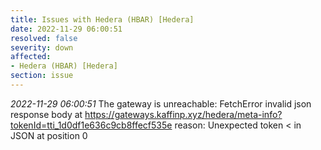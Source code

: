 ```yaml
---
title: Issues with Hedera (HBAR) [Hedera]
date: 2022-11-29 06:00:51
resolved: false
severity: down
affected:
- Hedera (HBAR) [Hedera]
section: issue
---
```


*2022-11-29 06:00:51* The gateway is unreachable: FetchError invalid json response body at https://gateways.kaffinp.xyz/hedera/meta-info?tokenId=tti_1d0df1e636c9cb8ffecf535e reason: Unexpected token < in JSON at position 0